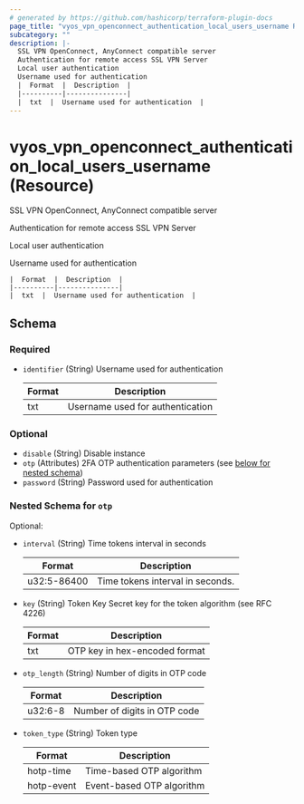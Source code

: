```yaml
---
# generated by https://github.com/hashicorp/terraform-plugin-docs
page_title: "vyos_vpn_openconnect_authentication_local_users_username Resource - vyos"
subcategory: ""
description: |-
  SSL VPN OpenConnect, AnyConnect compatible server
  Authentication for remote access SSL VPN Server
  Local user authentication
  Username used for authentication
  |  Format  |  Description  |
  |----------|---------------|
  |  txt  |  Username used for authentication  |
---
```


# vyos_vpn_openconnect_authentication_local_users_username (Resource)

SSL VPN OpenConnect, AnyConnect compatible server

Authentication for remote access SSL VPN Server

Local user authentication

Username used for authentication

    |  Format  |  Description  |
    |----------|---------------|
    |  txt  |  Username used for authentication  |



<!-- schema generated by tfplugindocs -->
## Schema

### Required

- `identifier` (String) Username used for authentication

    |  Format  |  Description  |
    |----------|---------------|
    |  txt  |  Username used for authentication  |

### Optional

- `disable` (String) Disable instance
- `otp` (Attributes) 2FA OTP authentication parameters (see [below for nested schema](#nestedatt--otp))
- `password` (String) Password used for authentication

<a id="nestedatt--otp"></a>
### Nested Schema for `otp`

Optional:

- `interval` (String) Time tokens interval in seconds

    |  Format  |  Description  |
    |----------|---------------|
    |  u32:5-86400  |  Time tokens interval in seconds.  |
- `key` (String) Token Key Secret key for the token algorithm (see RFC 4226)

    |  Format  |  Description  |
    |----------|---------------|
    |  txt  |  OTP key in hex-encoded format  |
- `otp_length` (String) Number of digits in OTP code

    |  Format  |  Description  |
    |----------|---------------|
    |  u32:6-8  |  Number of digits in OTP code  |
- `token_type` (String) Token type

    |  Format  |  Description  |
    |----------|---------------|
    |  hotp-time  |  Time-based OTP algorithm  |
    |  hotp-event  |  Event-based OTP algorithm  |
